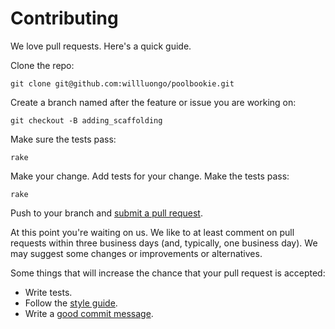 # Contributing

We love pull requests. Here's a quick guide.

Clone the repo:

    git clone git@github.com:willluongo/poolbookie.git

Create a branch named after the feature or issue you are working on:

    git checkout -B adding_scaffolding

Make sure the tests pass:

    rake

Make your change. Add tests for your change. Make the tests pass:

    rake

Push to your branch and [submit a pull request][pr].

[pr]: https://github.com/willluongo/poolbookie/compare

At this point you're waiting on us. We like to at least comment on pull requests
within three business days (and, typically, one business day). We may suggest
some changes or improvements or alternatives.

Some things that will increase the chance that your pull request is accepted:

* Write tests.
* Follow the [style guide][style].
* Write a [good commit message][commit].

[style]: https://github.com/bbatsov/rails-style-guide
[commit]: http://tbaggery.com/2008/04/19/a-note-about-git-commit-messages.html
